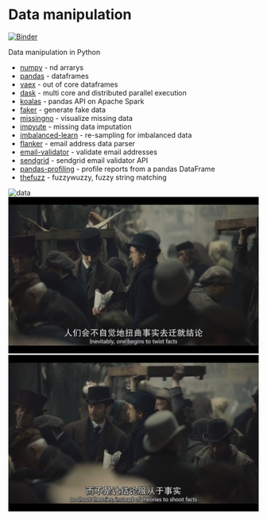 # Data manipulation

[![Binder](https://mybinder.org/badge_logo.svg)](https://mybinder.org/v2/gh/boyuan-li/BL-data-manipulation/HEAD)

Data manipulation in Python 

- [numpy](https://numpy.org/doc/) - nd arrarys
- [pandas](https://pandas.pydata.org/docs/) - dataframes 
- [vaex](https://docs.vaex.io/en/latest/index.html) - out of core dataframes 
- [dask](https://docs.dask.org/en/latest/) - multi core and distributed parallel execution
- [koalas](https://koalas.readthedocs.io/en/latest/) - pandas API on Apache Spark
- [faker](https://faker.readthedocs.io/en/stable/) - generate fake data
- [missingno](https://github.com/ResidentMario/missingno) - visualize missing data
- [impyute](https://github.com/eltonlaw/impyute) - missing data imputation
- [imbalanced-learn](https://imbalanced-learn.org/stable/) - re-sampling for imbalanced data
- [flanker](https://github.com/mailgun/flanker) - email address data parser
- [email-validator](https://github.com/JoshData/python-email-validator) - validate email addresses
- [sendgrid](https://sendgrid.com/solutions/email-api/email-address-validation-api/) - sendgrid email validator API
- [pandas-profiling](https://github.com/pandas-profiling/pandas-profiling) - profile reports from a pandas DataFrame
- [thefuzz](https://github.com/seatgeek/thefuzz) - fuzzywuzzy, fuzzy string matching

![data](https://github.com/boyuan-li/BL-data-manipulation/blob/master/photos/1.png)
![data](https://github.com/boyuan-li/BL-data-manipulation/blob/master/photos/2.png)
![data](https://github.com/boyuan-li/BL-data-manipulation/blob/master/photos/3.png)
